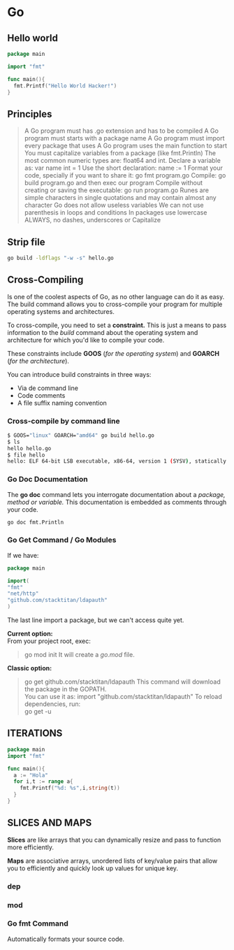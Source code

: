 # Go

## Hello world

```go
package main

import "fmt"

func main(){
  fmt.Printf("Hello World Hacker!")
}
```

## Principles

>A Go program must has .go extension and has to be compiled
>A Go program must starts with a package name
>A Go program must import every package that uses
>A Go program uses the main function to start
>You must capitalize variables from a package (like fmt.Println)
>The most common numeric types are: float64 and int.
>Declare a variable as: var name int = 1
>Use the short declaration: name := 1
>Format your code, specially if you want to share it: go fmt program.go
>Compile: go build program.go and then exec our program
>Compile without creating or saving the executable: go run program.go
>Runes are simple characters in single quotations and may contain almost any character
>Go does not allow useless variables
>We can not use parenthesis in loops and conditions
>In packages use lowercase ALWAYS, no dashes, underscores or Capitalize

## Strip file

```bash
go build -ldflags "-w -s" hello.go
```

## Cross-Compiling

Is one of the coolest aspects of Go, as no other language can do it as easy. <br/>
The build command allows you to cross-compile your program for multiple operating systems and architectures. <br/>

To cross-compile, you need to set a __constraint.__ This is just a means to pass information to the _build_ command about the operating system and architecture for which you'd like to compile your code. <br/>

These constraints include __GOOS__ (_for the operating system_) and __GOARCH__ (_for the architecture_). <br/>

You can introduce build constraints in three ways: <br/> 

* Via de command line
* Code comments 
* A file suffix naming convention


### Cross-compile by command line

```bash
$ GOOS="linux" GOARCH="amd64" go build hello.go
$ ls
hello hello.go
$ file hello
hello: ELF 64-bit LSB executable, x86-64, version 1 (SYSV), statically linked, not stripped
```

### Go Doc Documentation

The __go doc__ command lets you interrogate documentation about a _package, method or variable._ This documentation is embedded as comments through your code. 

```bash
go doc fmt.Println
```

### Go Get Command / Go Modules

If we have: <br/>

```go
package main

import(
"fmt"
"net/http"
"github.com/stacktitan/ldapauth"
)
```
The last line import a package, but we can't access quite yet. <br/>

__Current option:__ <br/>
From your project root, exec: <br/>
>go mod init
It will create a _go.mod_ file. <br/>


__Classic option:__ <br/>
>go get github.com/stacktitan/ldapauth
This command will download the package in the GOPATH. <br/>
You can use it as:
>import "github.com/stacktitan/ldapauth"
To reload dependencies, run: <br/>
>go get -u


## ITERATIONS

```go
package main
import "fmt"

func main(){
  a := "Hola"
  for i,t := range a{
    fmt.Printf("%d: %s",i,string(t))
  }
}
```














## SLICES AND MAPS

__Slices__ are like arrays that you can dynamically resize and pass to function more efficiently. <br/>

__Maps__ are associative arrays, unordered lists of key/value pairs that allow you to efficiently and quickly look up values for unique key. <br/>






### dep

### mod

### Go fmt Command

Automatically formats your source code. <br/>
